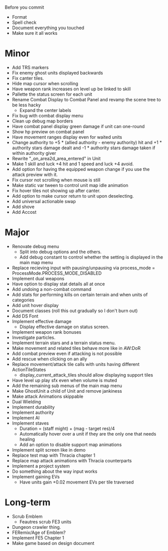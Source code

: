 Before you commit
* Format
* Spell check
* Document everything you touched
* Make sure it all works

# Minor
* Add TRS markers
* Fix enemy ghost units displayed backwards
* Fix canter tiles.
* Hide map cursor when scrolling
* Have weapon rank increases on level up be linked to skill
* Pallette the status screen for each unit
* Rename Combat Display to Combat Panel and revamp the scene tree to be less hacky
	* Expand the center labels
* Fix bug with combat display menu
* Clean up debug map borders
* Have combat panel display green damage if unit can one-round
* Show hp preview on combat panel
* Have movement ranges display even for waited units
* Change authority to +5 * (allied authority - enemy authority) hit and
+1 * authority stars damage dealt and -1 * authority stars damage taken if within authority giver
* Rewrite "_on_area2d_area_entered" in Unit
* Make 1 skill and luck +4 hit and 1 speed and luck +4 avoid.
* Add option for having the equipped weapon change if you use the attack preview with it.
* Fix cursor not scrolling when mouse is still
* Make static var tween to control unit map idle animation
* Fix hover tiles not showing up after canter.
* Add option to make cursor return to unit upon deselecting.
* Add universal actionable swap
* Add shove
* Add Accost

# Major
* Renovate debug menu
	* Split into debug options and the others.
	* Add debug constant to control whether the setting is displayed in the main map menu
* Replace recieving input with pausing/unpausing via process_mode = ProcessMode.PROCESS_MODE_DISABLED
* Implement dual weapons
* Have option to display stat details all at once
* Add undoing a non-combat command
* Add stats for performing kills on certain terrain and when units of categories
* Add unit hover display
* Document classes (roll this out gradually so I don't burn out)
* Add DS Font
* Implement effective damage
	* Display effective damage on status screen.
* Implement weapon rank bonuses
* Investigate particles.
* Implement terrain stars and a terrain status menu.
* Make movement and related tiles behave more like in AW:DoR
* Add combat preview even if attacking is not possible
* Add rescue when clicking on an ally
* Replace movement/attack tile calls with units having different ActionTileStates
	* display_current_attack_tiles should allow displaying support tiles
* Have level up play sfx even when volume is muted
* Add the remaining sub menus of the main map menu
* Make GhostUnit a child of Unit and remove jankiness
* Make attack Animations skippable
* Dual Wielding
* Implement durability
* Implement authority
* Implement AI
* Implement staves
	* Duration = (staff might) + (mag - target res)/4
	* Automatically hover over a unit if they are the only one that needs healing
	* Add an option to disable support map animations
* Implement split screen like in demo
* Replace test map with Thracia chapter 1
* Replace map attack animations with Thracia counterparts
* Implement a project system
* Do something about the way input works
* Implement gaining EVs
	* Have units gain +0.02 movement EVs per tile traversed

# Long-term
* Scrub Emblem
	* Feautres scrub FE3 units
* Dungeon crawler thing.
* FERemix/Age of Emblem?
* Implement FE5 Chapter 1
* Make game based on design document
